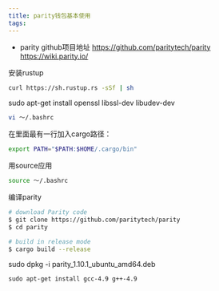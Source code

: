 ```yaml
---
title: parity钱包基本使用
tags:
---
```


* parity github项目地址 https://github.com/paritytech/parity
https://wiki.parity.io/

安装rustup
```bash
curl https://sh.rustup.rs -sSf | sh
```

sudo apt-get install openssl libssl-dev libudev-dev

```bash
vi ～/.bashrc
```
在里面最有一行加入cargo路径：

```bash
export PATH="$PATH:$HOME/.cargo/bin"
```
用source应用
```bash
source ～/.bashrc
```
编译parity
```bash
# download Parity code
$ git clone https://github.com/paritytech/parity
$ cd parity

# build in release mode
$ cargo build --release
```


sudo dpkg -i parity_1.10.1_ubuntu_amd64.deb

```
sudo apt-get install gcc-4.9 g++-4.9

```
